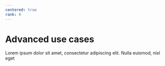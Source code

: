 ```yaml
---
centered: true
rank: 0
---
```


# Advanced use cases

Lorem ipsum dolor sit amet, consectetur adipiscing elit. Nulla euismod, nisl eget
